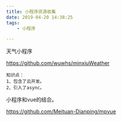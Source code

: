 ```yaml
---
title: 小程序资源收集
date: 2019-04-20 14:38:25
tags:
	- 小程序

---
```




天气小程序

https://github.com/wuwhs/minxiuWeather

```
知识点：
1、包含了云开发。
2、引入了async。

```



小程序和vue的结合。

https://github.com/Meituan-Dianping/mpvue